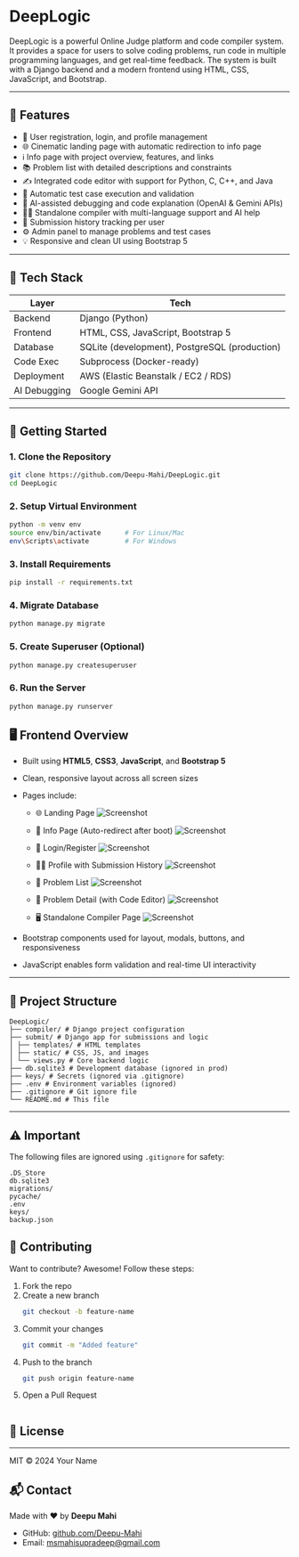 # DeepLogic

DeepLogic is a powerful Online Judge platform and code compiler system. It provides a space for users to solve coding problems, run code in multiple programming languages, and get real-time feedback. The system is built with a Django backend and a modern frontend using HTML, CSS, JavaScript, and Bootstrap.

---

## 🌟 Features

- 🔐 User registration, login, and profile management  
- 🌐 Cinematic landing page with automatic redirection to info page  
- ℹ️ Info page with project overview, features, and links  
- 📚 Problem list with detailed descriptions and constraints  
- ✍️ Integrated code editor with support for Python, C, C++, and Java  
- 🧪 Automatic test case execution and validation  
- 🤖 AI-assisted debugging and code explanation (OpenAI & Gemini APIs)  
- 🧑‍💻 Standalone compiler with multi-language support and AI help  
- 📜 Submission history tracking per user  
- ⚙️ Admin panel to manage problems and test cases  
- 💡 Responsive and clean UI using Bootstrap 5  

---

## 🧰 Tech Stack

| Layer        | Tech                                  |
|--------------|---------------------------------------|
| Backend      | Django (Python)                       |
| Frontend     | HTML, CSS, JavaScript, Bootstrap 5    |
| Database     | SQLite (development), PostgreSQL (production) |
| Code Exec    | Subprocess (Docker-ready)             |
| Deployment   | AWS (Elastic Beanstalk / EC2 / RDS)   |
| AI Debugging | Google Gemini API        |


---

## 🚀 Getting Started

### 1. Clone the Repository

```bash
git clone https://github.com/Deepu-Mahi/DeepLogic.git
cd DeepLogic

```
### 2. Setup Virtual Environment

```bash
python -m venv env
source env/bin/activate      # For Linux/Mac
env\Scripts\activate         # For Windows

```
### 3. Install Requirements

```bash
pip install -r requirements.txt

```
### 4. Migrate Database

```bash
python manage.py migrate
```
### 5. Create Superuser (Optional)
```bash
python manage.py createsuperuser
```
### 6. Run the Server
```bash
python manage.py runserver
```
## 🖥️ Frontend Overview

- Built using **HTML5**, **CSS3**, **JavaScript**, and **Bootstrap 5**
- Clean, responsive layout across all screen sizes
- Pages include:
  - 🌐 Landing Page
  ![Screenshot](accounts/Landingpage.png)

  - 🧾 Info Page (Auto-redirect after boot)
  ![Screenshot](accounts/Info.png)

  - 🔐 Login/Register
![Screenshot](accounts/Login.png)

  - 🧑‍💻 Profile with Submission History
![Screenshot](accounts/Profille.png)

  - 📃 Problem List
![Screenshot](accounts/ProblemsList.png)

  - 📘 Problem Detail (with Code Editor)
![Screenshot](accounts/ProblemDetail.png)

  - 🖥️ Standalone Compiler Page
![Screenshot](accounts/Standalone.png)

- Bootstrap components used for layout, modals, buttons, and responsiveness
- JavaScript enables form validation and real-time UI interactivity

---

## 📁 Project Structure

```
DeepLogic/
├── compiler/ # Django project configuration
├── submit/ # Django app for submissions and logic
│ ├── templates/ # HTML templates
│ ├── static/ # CSS, JS, and images
│ └── views.py # Core backend logic
├── db.sqlite3 # Development database (ignored in prod)
├── keys/ # Secrets (ignored via .gitignore)
├── .env # Environment variables (ignored)
├── .gitignore # Git ignore file
└── README.md # This file
```
---

## ⚠️ Important

The following files are ignored using `.gitignore` for safety:

```
.DS_Store
db.sqlite3
migrations/
pycache/
.env
keys/
backup.json
```
## 🤝 Contributing

Want to contribute? Awesome! Follow these steps:

1. Fork the repo
2. Create a new branch  
   ```bash
   git checkout -b feature-name
3. Commit your changes
   ```bash
   git commit -m "Added feature"
4. Push to the branch
   ```bash
   git push origin feature-name
5. Open a Pull Request
   ```
## 📄 License
---
MIT © 2024 Your Name

## 📬 Contact

Made with ❤️ by **Deepu Mahi**

- GitHub: [github.com/Deepu-Mahi](https://github.com/Deepu-Mahi)
- Email: msmahisupradeep@gmail.com
